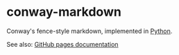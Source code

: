 # conway-markdown

Conway's fence-style markdown, implemented in [Python][cmd.py].

See also: [GitHub pages documentation][cmd-docs]

[cmd-docs]: https://conway-markdown.github.io/
[cmd.py]: cmd.py
